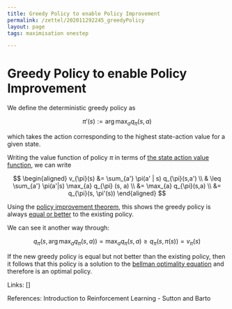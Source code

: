 ```yaml
---
title: Greedy Policy to enable Policy Improvement
permalink: /zettel/202011292245_greedyPolicy
layout: page
tags: maximisation onestep

---
```

# Greedy Policy to enable Policy Improvement

We define the deterministic greedy policy as

$$
\pi'(s) := \arg \max_{a} q_{\pi}(s,a)
$$

which takes the action corresponding to the highest state-action value for a given state. 

Writing the value function of policy $\pi$ in terms of 
[the state action value function](202011221924_expressingStateToActionValue), we can write

$$
\begin{aligned}
v_{\pi}(s) &= \sum_{a'} \pi(a' | s) q_{\pi}(s,a') \\
& \leq \sum_{a'} \pi(a'|s) \max_{a} q_{\pi} (s, a) \\
&= \max_{a} q_{\pi}(s,a) \\
&= q_{\pi}(s, \pi'(s))
\end{aligned}
$$

Using the [policy improvement theorem](202011292146_policyImprovement), this shows 
the greedy policy is always [equal or better](202011252200_partialOrderingPolicies) 
to the existing policy.

We can see it another way through:

$$ q_{\pi}(s, \arg\max_a q_{\pi}(s,a)) = \max_a q_{\pi}(s,a) \geq q_{\pi}(s, \pi(s)) = v_{\pi}(s) $$

If the new greedy policy is equal but not better than the existing policy, then 
it follows that this policy is a solution to the [bellman optimality equation](202011262156_bellmanOptimalityStateValue) 
and therefore is an optimal policy.

Links: []

References: Introduction to Reinforcement Learning - Sutton and Barto

